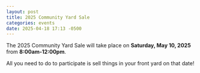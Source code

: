 ```yaml
---
layout: post
title: 2025 Community Yard Sale
categories: events
date: 2025-04-18 17:13 -0500
---
```

 
The 2025 Community Yard Sale will take place on **Saturday, May 10, 2025** from **8:00am-12:00pm**.
 
All you need to do to participate is sell things in your front yard on that date!

